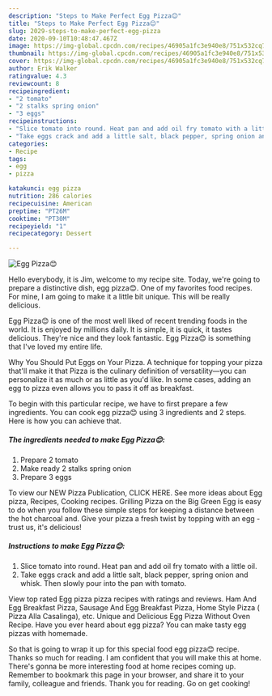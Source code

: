 ```yaml
---
description: "Steps to Make Perfect Egg Pizza😊"
title: "Steps to Make Perfect Egg Pizza😊"
slug: 2029-steps-to-make-perfect-egg-pizza
date: 2020-09-10T10:48:47.467Z
image: https://img-global.cpcdn.com/recipes/46905a1fc3e940e8/751x532cq70/egg-pizza😊-recipe-main-photo.jpg
thumbnail: https://img-global.cpcdn.com/recipes/46905a1fc3e940e8/751x532cq70/egg-pizza😊-recipe-main-photo.jpg
cover: https://img-global.cpcdn.com/recipes/46905a1fc3e940e8/751x532cq70/egg-pizza😊-recipe-main-photo.jpg
author: Erik Walker
ratingvalue: 4.3
reviewcount: 8
recipeingredient:
- "2 tomato"
- "2 stalks spring onion"
- "3 eggs"
recipeinstructions:
- "Slice tomato into round. Heat pan and add oil fry tomato with a little oil."
- "Take eggs crack and add a little salt, black pepper, spring onion and whisk. Then slowly pour into the pan with tomato."
categories:
- Recipe
tags:
- egg
- pizza

katakunci: egg pizza 
nutrition: 286 calories
recipecuisine: American
preptime: "PT26M"
cooktime: "PT30M"
recipeyield: "1"
recipecategory: Dessert

---
```



![Egg Pizza😊](https://img-global.cpcdn.com/recipes/46905a1fc3e940e8/751x532cq70/egg-pizza😊-recipe-main-photo.jpg)

Hello everybody, it is Jim, welcome to my recipe site. Today, we're going to prepare a distinctive dish, egg pizza😊. One of my favorites food recipes. For mine, I am going to make it a little bit unique. This will be really delicious.

Egg Pizza😊 is one of the most well liked of recent trending foods in the world. It is enjoyed by millions daily. It is simple, it is quick, it tastes delicious. They're nice and they look fantastic. Egg Pizza😊 is something that I've loved my entire life.

Why You Should Put Eggs on Your Pizza. A technique for topping your pizza that&#39;ll make it that Pizza is the culinary definition of versatility—you can personalize it as much or as little as you&#39;d like. In some cases, adding an egg to pizza even allows you to pass it off as breakfast.


To begin with this particular recipe, we have to first prepare a few ingredients. You can cook egg pizza😊 using 3 ingredients and 2 steps. Here is how you can achieve that.

<!--inarticleads1-->

##### The ingredients needed to make Egg Pizza😊:

1. Prepare 2 tomato
1. Make ready 2 stalks spring onion
1. Prepare 3 eggs


To view our NEW Pizza Publication, CLICK HERE. See more ideas about Egg pizza, Recipes, Cooking recipes. Grilling Pizza on the Big Green Egg is easy to do when you follow these simple steps for keeping a distance between the hot charcoal and. Give your pizza a fresh twist by topping with an egg - trust us, it&#39;s delicious! 

<!--inarticleads2-->

##### Instructions to make Egg Pizza😊:

1. Slice tomato into round. Heat pan and add oil fry tomato with a little oil.
1. Take eggs crack and add a little salt, black pepper, spring onion and whisk. Then slowly pour into the pan with tomato.


View top rated Egg pizza pizza recipes with ratings and reviews. Ham And Egg Breakfast Pizza, Sausage And Egg Breakfast Pizza, Home Style Pizza ( Pizza Alla Casalinga), etc. Unique and Delicious Egg Pizza Without Oven Recipe. Have you ever heard about egg pizza? You can make tasty egg pizzas with homemade. 

So that is going to wrap it up for this special food egg pizza😊 recipe. Thanks so much for reading. I am confident that you will make this at home. There's gonna be more interesting food at home recipes coming up. Remember to bookmark this page in your browser, and share it to your family, colleague and friends. Thank you for reading. Go on get cooking!
